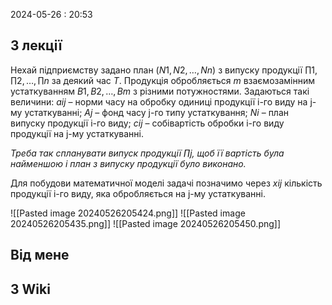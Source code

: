 2024-05-26 : 20:53

## З лекції 
Нехай підприємству задано план $(N1, N2, …, Nn)$ з випуску продукції $∏1$,
$∏2,…, ∏n$ за деякий час $T$. Продукція обробляється $m$ взаємозамінним
устаткуванням $B1, B2, …, Bm$ з різними потужностями. Задаються такі величини:
$aij$ – норми часу на обробку одиниці продукції i-го виду на j-му устаткуванні;
$Aj$ – фонд часу j-го типу устаткування; $Ni$ – план випуску продукції i-го виду;
$cij$ – собівартість обробки i-го виду продукції на j-му устаткуванні.

*Треба так спланувати випуск продукції $∏j$, щоб її вартість була найменшою і
план з випуску продукції було виконано.*

Для побудови математичної моделі задачі позначимо через $xij$ кількість
продукції i-го виду, яка обробляється на j-му устаткуванні.

![[Pasted image 20240526205424.png]]
![[Pasted image 20240526205435.png]]
![[Pasted image 20240526205450.png]]

## Від мене


## З Wiki
